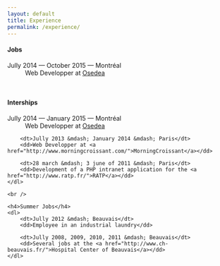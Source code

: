 ```yaml
---
layout: default
title: Experience
permalink: /experience/
---
```


<div id="page-experience">
    <h4>Jobs</h4>
    <dl>
        <dt>Jully 2014 &mdash; October 2015 &mdash; Montréal</dt>
        <dd>Web Developper at <a href="http://osedea.com/">Osedea</a></dd>
    </dl>
    <br />
    <h4>Interships</h4>
    <dl>
        <dt>Jully 2014 &mdash; January 2015 &mdash; Montréal</dt>
        <dd>Web Developper at <a href="http://osedea.com/">Osedea</a></dd>

        <dt>Jully 2013 &mdash; January 2014 &mdash; Paris</dt>
        <dd>Web Developper at <a href="http://www.morningcroissant.com/">MorningCroissant</a></dd>

        <dt>28 march &mdash; 3 june of 2011 &mdash; Paris</dt>
        <dd>Development of a PHP intranet application for the <a href="http://www.ratp.fr/">RATP</a></dd>
    </dl>

    <br />

    <h4>Summer Jobs</h4>
    <dl>
        <dt>Jully 2012 &mdash; Beauvais</dt>
        <dd>Employee in an industrial laundry</dd>

        <dt>Jully 2008, 2009, 2010, 2011 &mdash; Beauvais</dt>
        <dd>Several jobs at the <a href="http://www.ch-beauvais.fr/">Hospital Center of Beauvais</a></dd>
    </dl>
</div>
